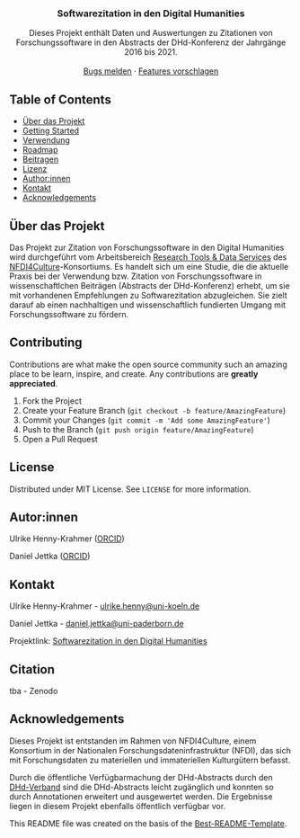 <!-- PROJECT SHIELDS -->
<!--
*** I'm using markdown "reference style" links for readability.
*** Reference links are enclosed in brackets [ ] instead of parentheses ( ).
*** See the bottom of this document for the declaration of the reference variables
*** for contributors-url, forks-url, etc. This is an optional, concise syntax you may use.
*** https://www.markdownguide.org/basic-syntax/#reference-style-links
-->


<p align="center">
  <h3 align="center">Softwarezitation in den Digital Humanities</h3>

  <p align="center">
    Dieses Projekt enthält Daten und Auswertungen zu Zitationen von Forschungssoftware in den Abstracts der DHd-Konferenz der Jahrgänge 2016 bis 2021. 
    <br />
    <br />
    <a href="https://github.com/daniel-jettka/software-citation-dhd/issues">Bugs melden</a>
    ·
    <a href="https://github.com/daniel-jettka/software-citation-dhd/issues">Features vorschlagen</a>
  </p>
</p>



<!-- TABLE OF CONTENTS -->
## Table of Contents

* [Über das Projekt](#about-the-project)
* [Getting Started](#getting-started)
* [Verwendung](#usage)
* [Roadmap](#roadmap)
* [Beitragen](#contributing)
* [Lizenz](#license)
* [Author:innen](#authors)
* [Kontakt](#contact)
* [Acknowledgements](#acknowledgements)



<!-- ABOUT THE PROJECT -->
## Über das Projekt

Das Projekt zur Zitation von Forschungssoftware in den Digital Humanities wird durchgeführt vom Arbeitsbereich [Research Tools & Data Services](https://nfdi4culture.de/what-we-do/task-areas/task-area-3.html) des [NFDI4Culture](https://nfdi4culture.de/)-Konsortiums. Es handelt sich um eine Studie, die die aktuelle Praxis bei der Verwendung bzw. Zitation von Forschungssoftware in wissenschaftlchen Beiträgen (Abstracts der DHd-Konferenz) erhebt, um sie mit vorhandenen Empfehlungen zu Softwarezitation abzugleichen. Sie zielt darauf ab einen nachhaltigen und wissenschaftlich fundierten Umgang mit Forschungssoftware zu fördern. 


<!-- CONTRIBUTING -->
## Contributing

Contributions are what make the open source community such an amazing place to be learn, inspire, and create. Any contributions are **greatly appreciated**.

1. Fork the Project
2. Create your Feature Branch (`git checkout -b feature/AmazingFeature`)
3. Commit your Changes (`git commit -m 'Add some AmazingFeature'`)
4. Push to the Branch (`git push origin feature/AmazingFeature`)
5. Open a Pull Request



<!-- LICENSE -->
## License

Distributed under MIT License. See `LICENSE` for more information.


<!-- AUTHORS -->
## Autor:innen

Ulrike Henny-Krahmer ([ORCID](https://orcid.org/0000-0003-2852-065X))

Daniel Jettka ([ORCID](https://orcid.org/0000-0002-2375-2227))

<!-- CONTACT -->
## Kontakt

Ulrike Henny-Krahmer - ulrike.henny@uni-koeln.de

Daniel Jettka - daniel.jettka@uni-paderborn.de

Projektlink: [Softwarezitation in den Digital Humanities](https://github.com/daniel-jettka/software-citation-dhd)



## Citation

tba - Zenodo

[comment]: # (for more recent information please refer to ...)


<!-- ACKNOWLEDGEMENTS -->
## Acknowledgements

Dieses Projekt ist entstanden im Rahmen von NFDI4Culture, einem Konsortium in der Nationalen Forschungsdateninfrastruktur (NFDI), das sich mit Forschungsdaten zu materiellen und immateriellen Kulturgütern befasst. 

Durch die öffentliche Verfügbarmachung der DHd-Abstracts durch den [DHd-Verband](https://github.com/DHd-Verband) sind die DHd-Abstracts leicht zugänglich und konnten so durch Annotationen erweitert und ausgewertet werden. Die Ergebnisse liegen in diesem Projekt ebenfalls öffentlich verfügbar vor.   


This README file was created on the basis of the [Best-README-Template](https://github.com/othneildrew/Best-README-Template/blob/master/README.md).

<!-- MARKDOWN LINKS & IMAGES -->
<!-- https://www.markdownguide.org/basic-syntax/#reference-style-links -->
[contributors-shield]: https://img.shields.io/github/contributors/othneildrew/Best-README-Template.svg?style=flat-square

